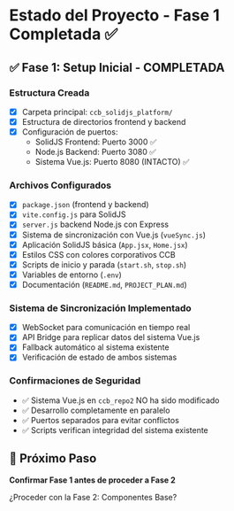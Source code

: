 # Estado del Proyecto - Fase 1 Completada ✅

## ✅ Fase 1: Setup Inicial - COMPLETADA

### Estructura Creada
- [x] Carpeta principal: `ccb_solidjs_platform/`
- [x] Estructura de directorios frontend y backend
- [x] Configuración de puertos:
  - SolidJS Frontend: Puerto 3000 ✅
  - Node.js Backend: Puerto 3080 ✅
  - Sistema Vue.js: Puerto 8080 (INTACTO) ✅

### Archivos Configurados
- [x] `package.json` (frontend y backend)
- [x] `vite.config.js` para SolidJS
- [x] `server.js` backend Node.js con Express
- [x] Sistema de sincronización con Vue.js (`vueSync.js`)
- [x] Aplicación SolidJS básica (`App.jsx`, `Home.jsx`)
- [x] Estilos CSS con colores corporativos CCB
- [x] Scripts de inicio y parada (`start.sh`, `stop.sh`)
- [x] Variables de entorno (`.env`)
- [x] Documentación (`README.md`, `PROJECT_PLAN.md`)

### Sistema de Sincronización Implementado
- [x] WebSocket para comunicación en tiempo real
- [x] API Bridge para replicar datos del sistema Vue.js
- [x] Fallback automático al sistema existente
- [x] Verificación de estado de ambos sistemas

### Confirmaciones de Seguridad
- ✅ Sistema Vue.js en `ccb_repo2` NO ha sido modificado
- ✅ Desarrollo completamente en paralelo
- ✅ Puertos separados para evitar conflictos
- ✅ Scripts verifican integridad del sistema existente

## 🎯 Próximo Paso
**Confirmar Fase 1 antes de proceder a Fase 2**

¿Proceder con la Fase 2: Componentes Base?
